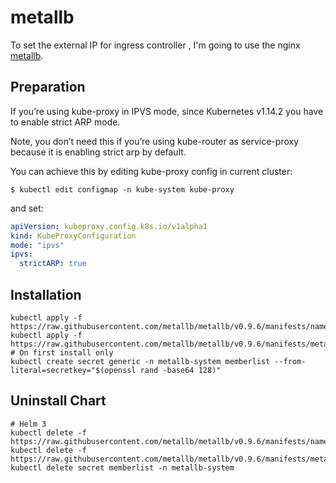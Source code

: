 # metallb

To set the external IP for ingress controller , I'm going to use the nginx [metallb](https://metallb.universe.tf).

## Preparation
If you’re using kube-proxy in IPVS mode, since Kubernetes v1.14.2 you have to enable strict ARP mode.

Note, you don’t need this if you’re using kube-router as service-proxy because it is enabling strict arp by default.

You can achieve this by editing kube-proxy config in current cluster:

```console
$ kubectl edit configmap -n kube-system kube-proxy
```

and set:

```yaml
apiVersion: kubeproxy.config.k8s.io/v1alpha1
kind: KubeProxyConfiguration
mode: "ipvs"
ipvs:
  strictARP: true
```


## Installation

```console
kubectl apply -f https://raw.githubusercontent.com/metallb/metallb/v0.9.6/manifests/namespace.yaml
kubectl apply -f https://raw.githubusercontent.com/metallb/metallb/v0.9.6/manifests/metallb.yaml
# On first install only
kubectl create secret generic -n metallb-system memberlist --from-literal=secretkey="$(openssl rand -base64 128)"
```


## Uninstall Chart

```console
# Helm 3
kubectl delete -f https://raw.githubusercontent.com/metallb/metallb/v0.9.6/manifests/namespace.yaml
kubectl delete -f https://raw.githubusercontent.com/metallb/metallb/v0.9.6/manifests/metallb.yaml
kubectl delete secret memberlist -n metallb-system
```
